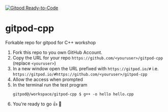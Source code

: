 [![Gitpod Ready-to-Code](https://img.shields.io/badge/Gitpod-Ready--to--Code-blue?logo=gitpod)](https://gitpod.io/#https://github.com/christopheredsall/gitpod-cpp) 

# gitpod-cpp
Forkable repo for gitpod for C++ workshop

1. Fork this repo to you own GitHub Account.
1. Copy the URL for your repo `https://github.com/<youruser>/gitpod-cpp` (replace `<youruser>`)
1. In a new window open the URL prefixed with `https://gitpod.io/#` i.e. `https://gitpod.io/#https://github.com/<youruser>/gitpod-cpp`
1. Allow the access when prompted
1. In the terminal run the test program
   ```console
   gitpod@/workspace/gitpod-cpp $ g++ -o hello hello.cpp
   ```
1. You're ready to go :thumbsup: :rocket:
